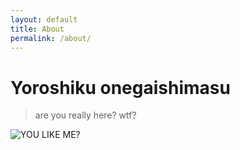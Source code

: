 ```yaml
---
layout: default
title: About
permalink: /about/
---
```


# Yoroshiku onegaishimasu 

> are you really here? wtf?

![YOU LIKE ME?](http://i.imgur.com/sqro6mR.jpg)